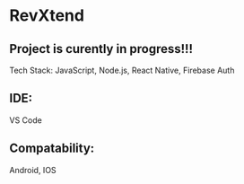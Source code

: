 # RevXtend

## Project is curently in progress!!!

Tech Stack: JavaScript, Node.js, React Native, Firebase Auth

## IDE:
 VS Code

## Compatability:
 Android, IOS
